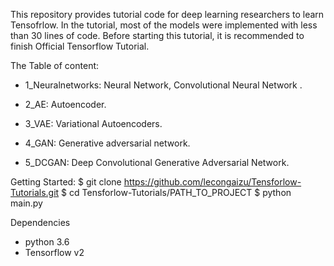 This repository provides tutorial code for deep learning researchers to learn Tensofrlow. In the tutorial, most of the models were implemented with less than 30 lines of code. Before starting this tutorial, it is recommended to finish Official Tensorflow Tutorial.

The Table of content:

- 1_Neuralnetworks: Neural Network, Convolutional Neural Network . 

- 2_AE: Autoencoder.

- 3_VAE: Variational Autoencoders.

- 4_GAN: Generative adversarial network.

- 5_DCGAN: Deep Convolutional Generative Adversarial Network.

Getting Started:
$ git clone https://github.com/lecongaizu/Tensforlow-Tutorials.git
$ cd Tensforlow-Tutorials/PATH_TO_PROJECT
$ python main.py

Dependencies
- python 3.6 
- Tensorflow v2

